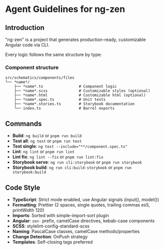 # Agent Guidelines for ng-zen

## Introduction

"ng-zen" is a project that generates production-ready, customizable Angular code via CLI.

Every logic follows the same structure by type:

### Component structure

```text
src/schematics/components/files
└── *name*/
    ├── *name*.ts                # Component logic
    ├── *name*.scss              # Customizable styles (optional)
    ├── *name*.html              # Customizable html (optional)
    ├── *name*.spec.ts           # Unit tests
    ├── *name*.stories.ts        # Storybook documentation
    └── index.ts                 # Barrel exports
```

## Commands

- **Build**: `ng build` or `pnpm run build`
- **Test all**: `ng test` or `pnpm run test`
- **Test single**: `ng test --include="**/component.spec.ts"`
- **Lint**: `ng lint` or `pnpm run lint`
- **Lint fix**: `ng lint --fix` or `pnpm run lint:fix`
- **Storybook serve**: `ng run cli:storybook` or `pnpm run storybook`
- **Storybook build**: `ng run cli:build-storybook` or `pnpm run storybook:build`

## Code Style

- **TypeScript**: Strict mode enabled, use Angular signals (input(), model())
- **Formatting**: Prettier (2 spaces, single quotes, trailing commas es5, printWidth 120)
- **Imports**: Sorted with simple-import-sort plugin
- **Angular**: `zen-` prefix, camelCase directives, kebab-case components
- **SCSS**: stylelint-config-standard-scss
- **Naming**: PascalCase classes, camelCase methods/properties
- **Change Detection**: OnPush strategy
- **Templates**: Self-closing tags preferred

